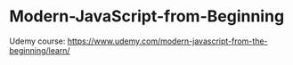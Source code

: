 # Modern-JavaScript-from-Beginning
Udemy course: https://www.udemy.com/modern-javascript-from-the-beginning/learn/
